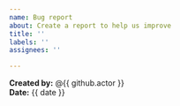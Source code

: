```yaml
---
name: Bug report
about: Create a report to help us improve
title: ''
labels: ''
assignees: ''

---
```


**Created by:** @{{ github.actor }}  
**Date:** {{ date }}
